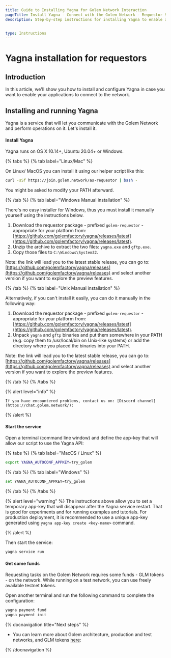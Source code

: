 ```yaml
---
title: Guide to Installing Yagna for Golem Network Interaction 
pageTitle: Install Yagna - Connect with the Golem Network - Requestor Setup Instructions 
description: Step-by-step instructions for installing Yagna to enable applications to interact with the Golem Network, tailored for OS X, Ubuntu, and Windows users.


type: Instructions
---
```


# Yagna installation for requestors

## Introduction

In this article, we'll show you how to install and configure Yagna in case you want to enable your applications to connect to the network.

## Installing and running Yagna

Yagna is a service that will let you communicate with the Golem Network and perform operations on it. Let's install it.

#### Install Yagna

Yagna runs on OS X 10.14+, Ubuntu 20.04+ or Windows.

{% tabs %}
{% tab label="Linux/Mac" %}

On Linux/ MacOS you can install it using our helper script like this:

```bash
curl -sSf https://join.golem.network/as-requestor | bash -
```

You might be asked to modify your PATH afterward.

{% /tab %}
{% tab label="Windows Manual installation" %}

There's no easy installer for Windows, thus you must install it manually yourself using the instructions below.

1. Download the requestor package - prefixed `golem-requestor` - appropriate for your platform from: [https://github.com/golemfactory/yagna/releases/latest](https://github.com/golemfactory/yagna/releases/latest).
2. Unzip the archive to extract the two files: `yagna.exe` and `gftp.exe`.
3. Copy those files to `C:\Windows\System32`.

Note: the link will lead you to the latest stable release, you can go to: [https://github.com/golemfactory/yagna/releases](https://github.com/golemfactory/yagna/releases) and select another version if you want to explore the preview features.

{% /tab %}
{% tab label="Unix Manual installation" %}

Alternatively, if you can't install it easily, you can do it manually in the following way:

1. Download the requestor package - prefixed `golem-requestor` - appropriate for your platform from: [https://github.com/golemfactory/yagna/releases/latest](https://github.com/golemfactory/yagna/releases/latest).
2. Unpack `yagna` and `gftp` binaries and put them somewhere in your PATH (e.g. copy them to /usr/local/bin on Unix-like systems) or add the directory where you placed the binaries into your PATH.

Note: the link will lead you to the latest stable release, you can go to: [https://github.com/golemfactory/yagna/releases](https://github.com/golemfactory/yagna/releases) and select another version if you want to explore the preview features.

{% /tab %}
{% /tabs %}

{% alert level="info" %}

    If you have encountered problems, contact us on: [Discord channel](https://chat.golem.network/):

{% /alert  %}

#### Start the service

Open a terminal (command line window) and define the app-key that will allow our script to use the Yagna API:

{% tabs %}
{% tab label="MacOS / Linux" %}

```bash
export YAGNA_AUTOCONF_APPKEY=try_golem
```

{% /tab %}
{% tab label="Windows" %}

```bash
set YAGNA_AUTOCONF_APPKEY=try_golem
```

{% /tab %}
{% /tabs %}

{% alert level="warning" %}
The instructions above allow you to set a temporary app-key that will disappear after the Yagna service restart. That is good for experiments and for running examples and tutorials. For production deployment, it is recommended to use a unique app-key generated using `yagna app-key create <key-name>` command.

{% /alert %}

Then start the service:

```bash
yagna service run
```

#### Get some funds

Requesting tasks on the Golem Network requires some funds - GLM tokens - on the network.
While running on a test network, you can use freely available testnet tokens.

Open another terminal and run the following command to complete the configuration:

```bash
yagna payment fund
yagna payment init
```

{% docnavigation title="Next steps" %}

- You can learn more about Golem architecture, production and test networks, and GLM tokens [here](/docs/golem/overview):

{% /docnavigation %}
